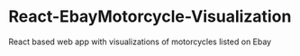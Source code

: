 # React-EbayMotorcycle-Visualization
React based web app with visualizations of motorcycles listed on Ebay
